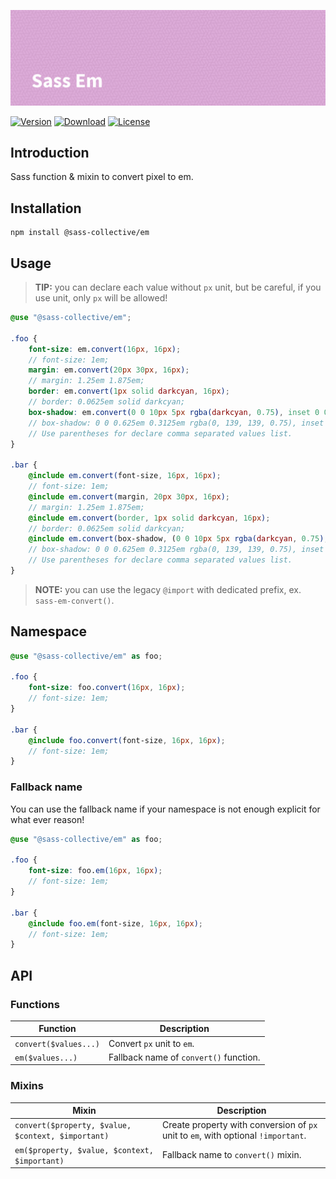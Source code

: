 ![Sass Em](.github/banner.png)

[![Version](https://flat.badgen.net/npm/v/@sass-collective/em)](https://www.npmjs.com/package/@sass-collective/em)
[![Download](https://flat.badgen.net/npm/dt/@sass-collective/em)](https://www.npmjs.com/package/@sass-collective/em)
[![License](https://flat.badgen.net/npm/license/@sass-collective/em)](https://www.npmjs.com/package/@sass-collective/em)

## Introduction

Sass function & mixin to convert pixel to em.

## Installation

```shell
npm install @sass-collective/em
```

## Usage

> **TIP:** you can declare each value without `px` unit, but be careful, if you use unit, only `px` will be allowed!

```scss
@use "@sass-collective/em";

.foo {
    font-size: em.convert(16px, 16px);
    // font-size: 1em;
    margin: em.convert(20px 30px, 16px);
    // margin: 1.25em 1.875em;
    border: em.convert(1px solid darkcyan, 16px);
    // border: 0.0625em solid darkcyan;
    box-shadow: em.convert(0 0 10px 5px rgba(darkcyan, 0.75), inset 0 0 10px 5px rgba(darkcyan, 0.75), 16px);
    // box-shadow: 0 0 0.625em 0.3125em rgba(0, 139, 139, 0.75), inset 0 0 0.625em 0.3125em rgba(0, 139, 139, 0.75);
    // Use parentheses for declare comma separated values list.
}

.bar {
    @include em.convert(font-size, 16px, 16px);
    // font-size: 1em;
    @include em.convert(margin, 20px 30px, 16px);
    // margin: 1.25em 1.875em;
    @include em.convert(border, 1px solid darkcyan, 16px);
    // border: 0.0625em solid darkcyan;
    @include em.convert(box-shadow, (0 0 10px 5px rgba(darkcyan, 0.75), inset 0 0 10px 5px rgba(darkcyan, 0.75)), 16px);
    // box-shadow: 0 0 0.625em 0.3125em rgba(0, 139, 139, 0.75), inset 0 0 0.625em 0.3125em rgba(0, 139, 139, 0.75);
    // Use parentheses for declare comma separated values list.
}
```

> **NOTE:** you can use the legacy `@import` with dedicated prefix, ex. `sass-em-convert()`.

## Namespace

```scss
@use "@sass-collective/em" as foo;

.foo {
    font-size: foo.convert(16px, 16px);
    // font-size: 1em;
}

.bar {
    @include foo.convert(font-size, 16px, 16px);
    // font-size: 1em;
}
```

### Fallback name

You can use the fallback name if your namespace is not enough explicit for what ever reason!

```scss
@use "@sass-collective/em" as foo;

.foo {
    font-size: foo.em(16px, 16px);
    // font-size: 1em;
}

.bar {
    @include foo.em(font-size, 16px, 16px);
    // font-size: 1em;
}
```

## API

### Functions

| Function | Description |
| --- | --- |
| `convert($values...)` | Convert `px` unit to `em`. |
| `em($values...)` | Fallback name of `convert()` function. |

### Mixins

| Mixin | Description |
| --- | --- |
| `convert($property, $value, $context, $important)` | Create property with conversion of `px` unit to `em`, with optional `!important`. |
| `em($property, $value, $context, $important)` | Fallback name to `convert()` mixin. |
